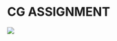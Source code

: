 # CG ASSIGNMENT
![](https://user-images.githubusercontent.com/85266182/179809463-5181c7e9-0224-47ac-99b6-1d347ca67278.png)
